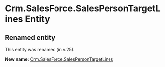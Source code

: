 # Crm.SalesForce.SalesPersonTargetLines Entity

## Renamed entity

This entity was renamed (in v.25).

**New name:** [Crm.SalesForce.SalesPersonTargetLines](Crm.SalesForce.SalesPersonTargetLines.md)

